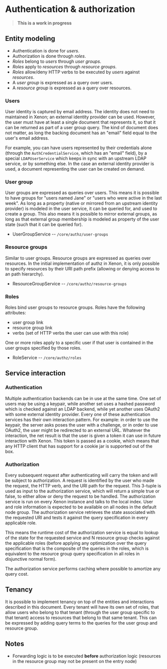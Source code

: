 # Authentication & authorization

> **This is a work in progress**

## Entity modeling

* Authentication is done for _users_.
* Authorization is done through _roles_.
* _Roles_ belong to _users_ through _user groups_.
* _Roles_ apply to _resources_ through _resource groups_.
* _Roles_ allow/deny HTTP verbs to be executed by _users_ against _resources_.
* A _user group_ is expressed as a query over users.
* A _resource group_ is expressed as a query over resources.

### Users

User identity is captured by email address. The identity does not need to maintained in Xenon; an external identity provider can be used. However, the user must have at least a single document that represents it, so that it can be returned as part of a user group query. The kind of document does not matter, as long the backing document has an "email" field equal to the user's email address.

For example, you can have users represented by their credentials alone (through the `AuthCredentialService`, which has an "email" field), by a special `LDAPUserService` which keeps in sync with an upstream LDAP service, or by something else. In the case an external identity provider is used, a document representing the user can be created on demand.

### User group

User groups are expressed as queries over users. This means it is possible to have groups for "users named Jane" or "users who were active in the last week". As long as a property (native or mirrored from an upstream identity provider) is modeled in the user service, it can be queried for, and used to create a group. This also means it is possible to mirror external groups, as long as that external group membership is modeled as property of the user state (such that it can be queried for).

* UserGroupService -- `/core/authz/user-groups`

### Resource groups

Similar to user groups. Resource groups are expressed as queries over resources. In the initial implementation of authz in Xenon, it is only possible to specify resources by their URI path prefix (allowing or denying access to an path hierarchy).

* ResourceGroupService -- `/core/authz/resource-groups`

### Roles

Roles bind user groups to resource groups. Roles have the following attributes:

* user group link
* resource group link
* verbs (set of HTTP verbs the user can use with this role)

One or more roles apply to a specific user if that user is contained in the user groups specified by those roles.

* RoleService -- `/core/authz/roles`

## Service interaction

### Authentication

Multiple authentication backends can be in use at the same time. One set of users may be using a keypair, while another set uses a hashed password which is checked against an LDAP backend, while yet another uses OAuth2 with some external identity provider. Every one of these authentication services has their own interaction pattern. For example: in order to use the keypair, the server asks poses the user with a challenge, or in order to use OAuth2, the user might be redirected to an external URL. Whatever the interaction, the net result is that the user is given a token it can use in future interaction with Xenon. This token is passed as a cookie, which means that any HTTP client that has support for a cookie jar is supported out of the box.

### Authorization

Every subsequent request after authenticating will carry the token and will be subject to authorization. A request is identified by the user who made the request, the HTTP verb, and the URI path for the request. This 3-tuple is used as input to the authorization service, which will return a simple true or false, to either allow or deny the request to be handled. The authorization service is run on every Xenon instance and talks to the local index. User and role information is expected to be available on all nodes in the default node group. The authorization service retrieves the state associated with the requested URI and tests it against the query specification in every applicable role.

This means the runtime cost of the authorization service is equal to lookup of the state for the requested service and N resource group checks against the applicable roles (before applying any optimization over the query specification that is the composite of the queries in the roles, which is equivalent to the resource group query specification in all roles in disjunctive normal form).

The authorization service performs caching where possible to amortize any query cost.

## Tenancy

It is possible to implement tenancy on top of the entities and interactions described in this document. Every tenant will have its own set of roles, that allow users who belong to that tenant (through the user group specific to that tenant) access to resources that belong to that same tenant. This can be expressed by adding query terms to the queries for the user group and resource group.

## Notes

* Forwarding logic is to be executed **before** authorization logic (resources in the resource group may not be present on the entry node)

